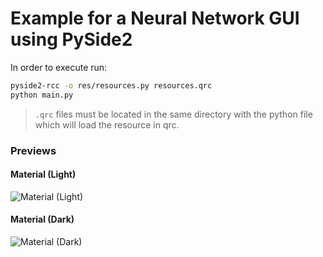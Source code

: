 # Example for a Neural Network GUI using PySide2

In order to execute run:
``` sh
pyside2-rcc -o res/resources.py resources.qrc
python main.py
```

> `.qrc` files must be located in the same directory with the python file which will load the resource in qrc.


### Previews

#### Material (Light)

![Material (Light)](https://i.imgur.com/KozSAN1.png)

#### Material (Dark)

![Material (Dark)](https://i.imgur.com/QN8YUZW.png)

